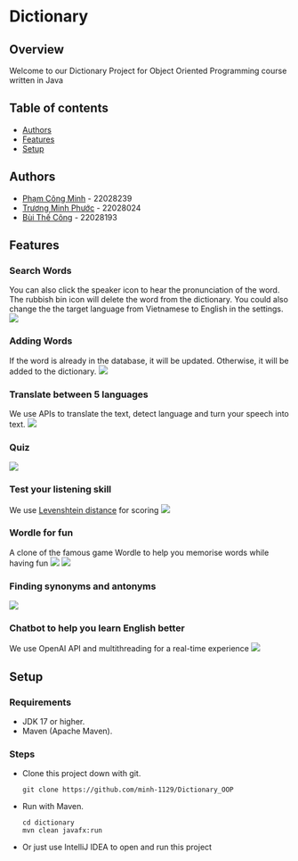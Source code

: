 # Dictionary

## Overview
Welcome to our Dictionary Project for Object Oriented Programming course written in Java

## Table of contents

- [Authors](#authors)
- [Features](#features)
- [Setup](#setup)

## Authors

- [Phạm Công Minh](https://github.com/minh-1129) - 22028239
- [Trương Minh Phước](https://github.com/MinhPhuoc3504) - 22028024
- [Bùi Thế Công](https://github.com/buiftheescoong) - 22028193

## Features
### Search Words
You can also click the speaker icon to hear the pronunciation of the word. The rubbish bin icon will delete the word from the dictionary. You could also change the the target language from Vietnamese to English in the settings.
![](images/search.png)
### Adding Words
If the word is already in the database, it will be updated. Otherwise, it will be added to the dictionary.
![](images/add.png)
### Translate between 5 languages
We use APIs to translate the text, detect language and turn your speech into text.
![](images/translate.png)
### Quiz
![](images/quiz.png)
### Test your listening skill
We use [Levenshtein distance](https://en.wikipedia.org/wiki/Levenshtein_distance) for scoring
![](images/listening.png)
### Wordle for fun
A clone of the famous game Wordle to help you memorise words while having fun
![](images/gameinstruction.png)
![](images/game.png)
### Finding synonyms and antonyms
![](images/synonyms.png)
### Chatbot to help you learn English better
We use OpenAI API and multithreading for a real-time experience
![](images/chatbot.png)
## Setup
### Requirements
- JDK 17 or higher. 
- Maven (Apache Maven).

### Steps
- Clone this project down with git.
  ```
  git clone https://github.com/minh-1129/Dictionary_OOP
  ```
- Run with Maven.
  ```
  cd dictionary
  mvn clean javafx:run
  ```
- Or just use IntelliJ IDEA to open and run this project

